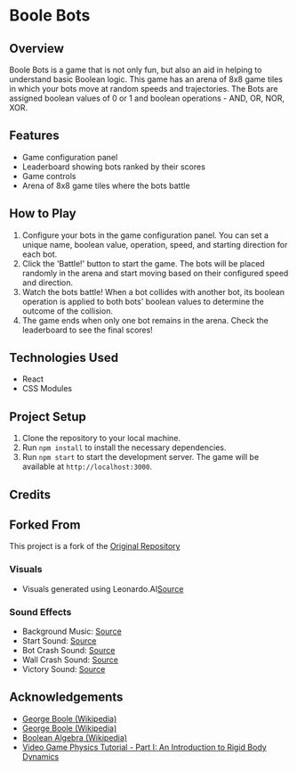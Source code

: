 # Boole Bots

## Overview

Boole Bots is a game that is not only fun, but also an aid in helping to understand basic Boolean logic. This game has an arena of 8x8 game tiles in which your bots move at random speeds and trajectories. The Bots are assigned boolean values of 0 or 1 and boolean operations - AND, OR, NOR, XOR.

## Features

-   Game configuration panel
-   Leaderboard showing bots ranked by their scores
-   Game controls
-   Arena of 8x8 game tiles where the bots battle

## How to Play

1. Configure your bots in the game configuration panel. You can set a unique name, boolean value, operation, speed, and starting direction for each bot.
2. Click the 'Battle!' button to start the game. The bots will be placed randomly in the arena and start moving based on their configured speed and direction.
3. Watch the bots battle! When a bot collides with another bot, its boolean operation is applied to both bots' boolean values to determine the outcome of the collision.
4. The game ends when only one bot remains in the arena. Check the leaderboard to see the final scores!

## Technologies Used

-   React
-   CSS Modules

## Project Setup

1. Clone the repository to your local machine.
2. Run `npm install` to install the necessary dependencies.
3. Run `npm start` to start the development server. The game will be available at `http://localhost:3000`.

## Credits

## Forked From
This project is a fork of the [Original Repository](https://github.com/chingu-voyages/v44-tier2-team-20)

### Visuals
- Visuals generated using Leonardo.AI[Source](https://app.leonardo.ai/) 

### Sound Effects
- Background Music: [Source](https://www.jamendo.com/track/1713766/low-fi-relaxo) 
- Start Sound: [Source](https://freesound.org/people/Chilljeremy/sounds/395482/) 
- Bot Crash Sound: [Source](https://freesound.org/people/bubaproducer/sounds/151022/)
- Wall Crash Sound: [Source](https://freesound.org/people/Scrxbble/sounds/582937/)
- Victory Sound: [Source](https://freesound.org/people/guillermochicasonido/sounds/691655/)

## Acknowledgements
-   [George Boole (Wikipedia)](https://en.wikipedia.org/wiki/George_Boole)
-   [George Boole (Wikipedia)](https://en.wikipedia.org/wiki/George_Boole)
-   [Boolean Algebra (Wikipedia)](https://en.wikipedia.org/wiki/Boolean_algebra)
-   [Video Game Physics Tutorial - Part I: An Introduction to Rigid Body Dynamics](https://www.toptal.com/game/video-game-physics-part-i-an-introduction-to-rigid-body-dynamics)
